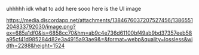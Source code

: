 uhhhhh idk what to add here sooo here is the UI image


https://media.discordapp.net/attachments/1384676037207527456/1386551204833792030/image.png?ex=685a1df0&is=6858cc70&hm=ab9c4e736d61100bf49ab9bd37357eeb58a95cf41d985284d82e3a4915a93ae9&=&format=webp&quality=lossless&width=2288&height=1524
